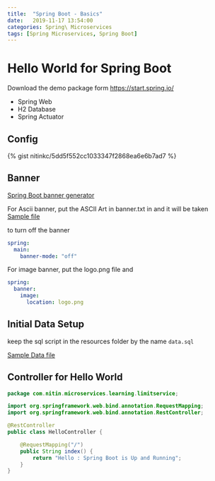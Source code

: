 ```yaml
---
title:  "Spring Boot - Basics"
date:   2019-11-17 13:54:00
categories: Spring\ Microservices
tags: [Spring Microservices, Spring Boot]
---
```


# Hello World for Spring Boot

Download the demo package form https://start.spring.io/

* Spring Web
* H2 Database
* Spring Actuator

## Config

{% gist nitinkc/5dd5f552cc1033347f2868ea6e6b7ad7 %}

## Banner 

[Spring Boot banner generator](https://springhow.com/spring-boot-banner-generator/)

For Ascii banner, put the ASCII Art in banner.txt in and it will be taken
[Sample file](https://github.com/nitinkc/spring-5-restful-web/blob/master/src/main/resources/banner.txt)

to turn off the banner
```yaml
spring:
  main:
    banner-mode: "off"
```
For image banner, put the logo.png file and 

```yaml
spring:
  banner:
    image:
      location: logo.png
```

## Initial Data Setup

keep the sql script in the resources folder by the name `data.sql`

[Sample Data file](https://github.com/nitinkc/spring-data-jpa/blob/master/src/main/resources/data.sql)


## Controller for Hello World

```java
package com.nitin.microservices.learning.limitservice;

import org.springframework.web.bind.annotation.RequestMapping;
import org.springframework.web.bind.annotation.RestController;

@RestController
public class HelloController {

    @RequestMapping("/")
    public String index() {
        return "Hello : Spring Boot is Up and Running";
    }
}
```

